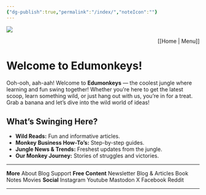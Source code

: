 ```yaml
---
{"dg-publish":true,"permalink":"/index/","noteIcon":""}
---
```



![](https://i.imgur.com/tc3URDE.png)<p align="right">[[Home \| Menu]]</p>


# Welcome to Edumonkeys!

Ooh-ooh, aah-aah! Welcome to **Edumonkeys** — the coolest jungle where learning and fun swing together! Whether you're here to get the latest scoop, learn something wild, or just hang out with us, you’re in for a treat. Grab a banana and let’s dive into the wild world of ideas!

## What’s Swinging Here?

- **Wild Reads:** Fun and informative articles.
- **Monkey Business How-To’s:** Step-by-step guides.
- **Jungle News & Trends:** Freshest updates from the jungle.
- **Our Monkey Journey:** Stories of struggles and victories.

---

**More**  About  Blog  Support
**Free Content**  Newsletter  Blog & Articles  Book Notes  Movies
**Social**  Instagram  Youtube  Mastodon  X  Facebook  Reddit   

---

